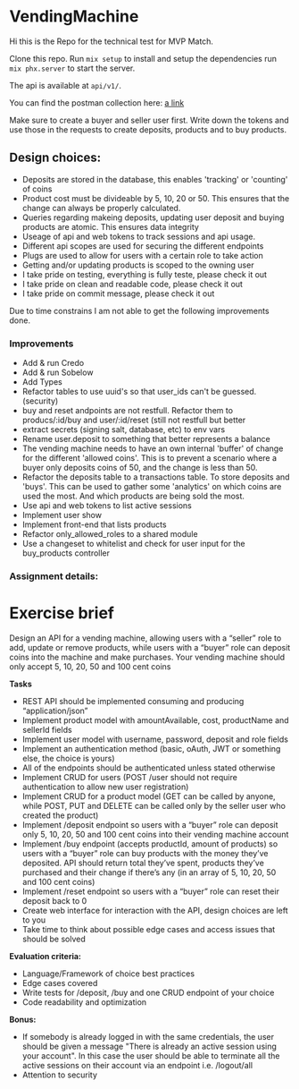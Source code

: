 # VendingMachine

Hi this is the Repo for the technical test for MVP Match.

Clone this repo. Run `mix setup` to install and setup the dependencies
run `mix phx.server` to start the server.

The api is available at `api/v1/`.

You can find the postman collection here: [a link](https://github.com/DanielZwijnenburg/Match_technical_test/tree/main/docs/MVPMatch.postman_collection.json)

Make sure to create a buyer and seller user first. Write down the tokens and use those in the requests to create deposits, products and to buy products.

## Design choices:
- Deposits are stored in the database, this enables 'tracking' or 'counting' of coins
- Product cost must be divideable by 5, 10, 20 or 50. This ensures that the change can always be properly calculated.
- Queries regarding makeing deposits, updating user deposit and buying products are atomic. This ensures data integrity
- Useage of api and web tokens to track sessions and api usage.
- Different api scopes are used for securing the different endpoints
- Plugs are used to allow for users with a certain role to take action
- Getting and/or updating products is scoped to the owning user
- I take pride on testing, everything is fully teste, please check it out
- I take pride on clean and readable code, please check it out
- I take pride on commit message, please check it out

Due to time constrains I am not able to get the following improvements done.

### Improvements
- Add & run Credo
- Add & run Sobelow
- Add Types
- Refactor tables to use uuid's so that user_ids can't be guessed. (security)
- buy and reset andpoints are not restfull. Refactor them to producs/:id/buy and user/:id/reset (still not restfull but better
- extract secrets (signing salt, database, etc) to env vars
- Rename user.deposit to something that better represents a balance
- The vending machine needs to have an own internal 'buffer' of change for the different 'allowed coins'. This is to prevent a scenario where a buyer only deposits coins of 50, and the change is less than 50.
- Refactor the deposits table to a transactions table. To store deposits and 'buys'. This can be used to gather some 'analytics' on which coins are used the most. And which products are being sold the most.
- Use api and web tokens to list active sessions
- Implement user show
- Implement front-end that lists products
- Refactor only_allowed_roles to a shared module
- Use a changeset to whitelist and check for user input for the buy_products controller

### Assignment details:

# Exercise brief

Design an API for a vending machine, allowing users with a “seller” role to add, update or remove products, while users with a “buyer” role can deposit coins into the machine and make purchases. Your vending machine should only accept 5, 10, 20, 50 and 100 cent coins

**Tasks**

- REST API should be implemented consuming and producing “application/json”
- Implement product model with amountAvailable, cost, productName and sellerId fields
- Implement user model with username, password, deposit and role fields
- Implement an authentication method (basic, oAuth, JWT or something else, the choice is yours)
- All of the endpoints should be authenticated unless stated otherwise
- Implement CRUD for users (POST /user should not require authentication to allow new user registration)
- Implement CRUD for a product model (GET can be called by anyone, while POST, PUT and DELETE can be called only by the seller user who created the product)
- Implement /deposit endpoint so users with a “buyer” role can deposit only 5, 10, 20, 50 and 100 cent coins into their vending machine account
- Implement /buy endpoint (accepts productId, amount of products) so users with a “buyer” role can buy products with the money they’ve deposited. API should return total they’ve spent, products they’ve purchased and their change if there’s any (in an array of 5, 10, 20, 50 and 100 cent coins)
- Implement /reset endpoint so users with a “buyer” role can reset their deposit back to 0
- Create web interface for interaction with the API, design choices are left to you
- Take time to think about possible edge cases and access issues that should be solved

**Evaluation criteria:**

- Language/Framework of choice best practices
- Edge cases covered
- Write tests for /deposit, /buy and one CRUD endpoint of your choice
- Code readability and optimization

**Bonus:**

- If somebody is already logged in with the same credentials, the user should be given a message "There is already an active session using your account". In this case the user should be able to terminate all the active sessions on their account via an endpoint i.e. /logout/all
- Attention to security
